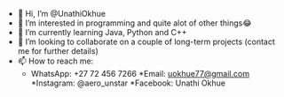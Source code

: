 - 👋 Hi, I’m @UnathiOkhue
- 👀 I’m interested in programming and quite alot of other things😂  
- 🌱 I’m currently learning Java, Python and C++
- 💞️ I’m looking to collaborate on a couple of long-term projects (contact me for further details)
- 📫 How to reach me:
   * WhatsApp: +27 72 456 7266
   *Email: uokhue77@gmail.com
   *Instagram: @aero_unstar
   *Facebook: Unathi Okhue

<!---
UnathiOkhue/UnathiOkhue is a ✨ special ✨ repository because its `README.md` (this file) appears on your GitHub profile.
You can click the Preview link to take a look at your changes.
--->
